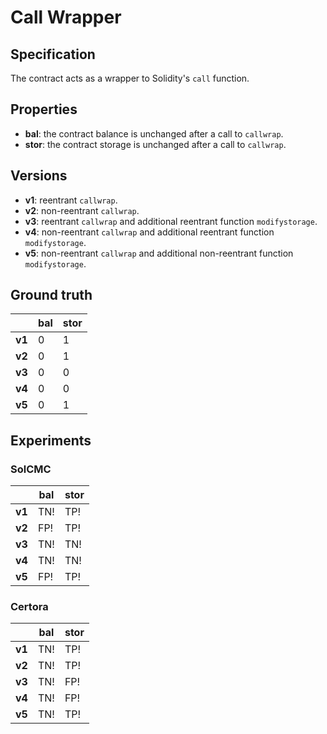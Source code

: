 # Call Wrapper
## Specification
The contract acts as a wrapper to Solidity's `call` function.

## Properties
- **bal**: the contract balance is unchanged after a call to `callwrap`.
- **stor**: the contract storage is unchanged after a call to `callwrap`.

## Versions
- **v1**: reentrant `callwrap`.
- **v2**: non-reentrant `callwrap`.
- **v3**: reentrant `callwrap` and additional reentrant function `modifystorage`.
- **v4**: non-reentrant `callwrap` and additional reentrant function `modifystorage`.
- **v5**: non-reentrant `callwrap` and additional non-reentrant function `modifystorage`.

## Ground truth
|        | bal   | stor  |
|--------|-------|-------|
| **v1** | 0     | 1     |
| **v2** | 0     | 1     |
| **v3** | 0     | 0     |
| **v4** | 0     | 0     |
| **v5** | 0     | 1     |
 

## Experiments
### SolCMC
|        | bal   | stor  |
|--------|-------|-------|
| **v1** | TN!   | TP!   |
| **v2** | FP!   | TP!   |
| **v3** | TN!   | TN!   |
| **v4** | TN!   | TN!   |
| **v5** | FP!   | TP!   |
 

### Certora
|        | bal   | stor  |
|--------|-------|-------|
| **v1** | TN!   | TP!   |
| **v2** | TN!   | TP!   |
| **v3** | TN!   | FP!   |
| **v4** | TN!   | FP!   |
| **v5** | TN!   | TP!   |
 
